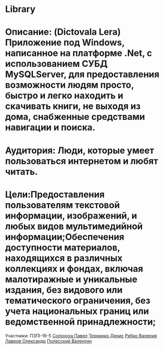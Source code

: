 # Library
# Описание: (Dictovala Lera) Приложение под Windows, написанное на платформе .Net, с использованием СУБД MySQLServer, для предоставления возможности людям просто, быстро и легко находить и скачивать книги, не выходя из дома, снабженные средствами навигации и поиска. 
# Аудитория: Люди, которые умеет пользоваться интернетом и любят читать.
# Цели:Предоставления пользователям  текстовой информации, изображений, и любых видов мультимедийной информации;Обеспечения доступности материалов, находящихся в различных коллекциях и фондах, включая малотиражные и уникальные издания, без видового или тематического ограничения, без учета национальных границ или ведомственной принадлежности;

Участники:
ПЗПI-16-5
[Солонуха Павел](https://github.com/pavelsolonukha)
[Тернинко Денис](https://github.com/Denysternynko)
[Рябко Валерия](https://github.com/lerariabko)
[Лавров Олександр](https://github.com/SashaLavrov)
[Полесский Валентин]()


